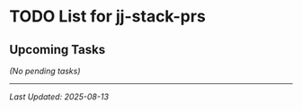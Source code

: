 # TODO List for jj-stack-prs

## Upcoming Tasks

*(No pending tasks)*

---

*Last Updated: 2025-08-13*